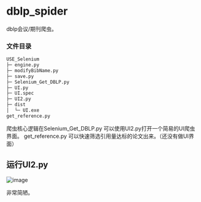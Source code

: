 # dblp_spider
dblp会议/期刊爬虫。
### 文件目录
```bash
USE_Selenium
├─ engine.py
├─ modifyBibName.py
├─ save.py
├─ Selenium_Get_DBLP.py
├─ UI.py
├─ UI.spec
├─ UI2.py
├─ dist
│  └─ UI.exe
get_reference.py
```
爬虫核心逻辑在Selenium_Get_DBLP.py
可以使用UI2.py打开一个简易的UI爬虫界面。
get_reference.py 可以快速筛选引用量达标的论文出来。（还没有做UI界面）

## 运行UI2.py
![image](https://github.com/user-attachments/assets/f32ab61d-f458-4bf3-b6fd-14d890365c8c)

非常简陋。
